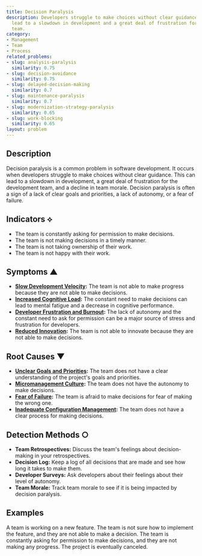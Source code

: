 ```yaml
---
title: Decision Paralysis
description: Developers struggle to make choices without clear guidance, which can
  lead to a slowdown in development and a great deal of frustration for the development
  team.
category:
- Management
- Team
- Process
related_problems:
- slug: analysis-paralysis
  similarity: 0.75
- slug: decision-avoidance
  similarity: 0.75
- slug: delayed-decision-making
  similarity: 0.7
- slug: maintenance-paralysis
  similarity: 0.7
- slug: modernization-strategy-paralysis
  similarity: 0.65
- slug: work-blocking
  similarity: 0.65
layout: problem
---
```


## Description
Decision paralysis is a common problem in software development. It occurs when developers struggle to make choices without clear guidance. This can lead to a slowdown in development, a great deal of frustration for the development team, and a decline in team morale. Decision paralysis is often a sign of a lack of clear goals and priorities, a lack of autonomy, or a fear of failure.

## Indicators ⟡
- The team is constantly asking for permission to make decisions.
- The team is not making decisions in a timely manner.
- The team is not taking ownership of their work.
- The team is not happy with their work.

## Symptoms ▲
- **[Slow Development Velocity](slow-development-velocity.md):** The team is not able to make progress because they are not able to make decisions.
- **[Increased Cognitive Load](increased-cognitive-load.md):** The constant need to make decisions can lead to mental fatigue and a decrease in cognitive performance.
- **[Developer Frustration and Burnout](developer-frustration-and-burnout.md):** The lack of autonomy and the constant need to ask for permission can be a major source of stress and frustration for developers.
- **[Reduced Innovation](reduced-innovation.md):** The team is not able to innovate because they are not able to make decisions.

## Root Causes ▼
- **[Unclear Goals and Priorities](unclear-goals-and-priorities.md):** The team does not have a clear understanding of the project's goals and priorities.
- **[Micromanagement Culture](micromanagement-culture.md):** The team does not have the autonomy to make decisions.
- **[Fear of Failure](fear-of-failure.md):** The team is afraid to make decisions for fear of making the wrong one.
- **[Inadequate Configuration Management](inadequate-configuration-management.md):** The team does not have a clear process for making decisions.

## Detection Methods ○
- **Team Retrospectives:** Discuss the team's feelings about decision-making in your retrospectives.
- **Decision Log:** Keep a log of all decisions that are made and see how long it takes to make them.
- **Developer Surveys:** Ask developers about their feelings about their level of autonomy.
- **Team Morale:** Track team morale to see if it is being impacted by decision paralysis.

## Examples
A team is working on a new feature. The team is not sure how to implement the feature, and they are not able to make a decision. The team is constantly asking for permission to make decisions, and they are not making any progress. The project is eventually canceled.
